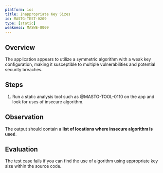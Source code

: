 ```yaml
---
platform: ios
title: Inappropriate Key Sizes
id: MASTG-TEST-0209
type: [static]
weakness: MASWE-0009
---
```


## Overview

The application appears to utilize a symmetric algorithm with a weak key configuration, making it susceptible to multiple vulnerabilities and potential security breaches.

## Steps

1. Run a static analysis tool such as @MASTG-TOOL-0110 on the app and look for uses of insecure algorithm.

## Observation

The output should contain a **list of locations where insecure algorithm is used**.

## Evaluation

The test case fails if you can find the use of algorithm using appropriate key size within the source code.
